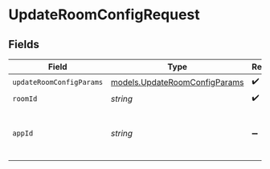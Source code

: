 # UpdateRoomConfigRequest


## Fields

| Field                                                                | Type                                                                 | Required                                                             | Description                                                          | Example                                                              |
| -------------------------------------------------------------------- | -------------------------------------------------------------------- | -------------------------------------------------------------------- | -------------------------------------------------------------------- | -------------------------------------------------------------------- |
| `updateRoomConfigParams`                                             | [models.UpdateRoomConfigParams](../models/updateroomconfigparams.md) | :heavy_check_mark:                                                   | N/A                                                                  |                                                                      |
| `roomId`                                                             | *string*                                                             | :heavy_check_mark:                                                   | N/A                                                                  | 2swovpy1fnunu                                                        |
| `appId`                                                              | *string*                                                             | :heavy_minus_sign:                                                   | N/A                                                                  | app-af469a92-5b45-4565-b3c4-b79878de67d2                             |